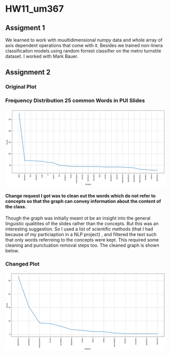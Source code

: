 # HW11_um367


## Assigment 1

We learned to work with muultidimensional numpy data and whole array of axis dependent operations that come with it. Besides we trained non-linera classificaiton models using random forrest classifier on the metro turnstile dataset. I worked with Mark Bauer.

## Assignment 2

### Original Plot
### Frequency Distribution 25 common Words in PUI Slides
![Freq Dist](freq.png)

#### Change request I got was to clean out the words which do not refer to concepts so that the graph can convey information about the content of the class.
Though the graph was initially meant ot be an insight into the general linguistic qualitites of the slides rather than the concepts. But this was an interesting suggestion. So I used a list of scientific methods (that I had because of my particiaption in a NLP project) , and filtered the text such that only words referreing to the concepts were kept. This required some cleaning and punctuation removal steps too. The cleaned graph is shown below.
### Changed Plot
![Freq Dist](correctedFig.png)

